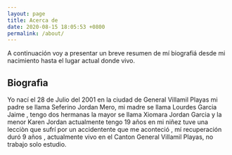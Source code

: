 ```yaml
---
layout: page
title: Acerca de
date: 2020-08-15 18:05:53 +0800
permalink: /about/
---
```

A continuación voy a presentar un breve resumen de mí biografiá desde mi nacimiento hasta el lugar actual donde vivo.


## Biografìa
Yo nací el 28 de Julio del 2001 en la ciudad de General Villamil Playas mi padre se llama  Seferino Jordan  Mero, mi madre se llama Lourdes Garcia Jaime , tengo dos hermanas la  mayor se llama Xiomara Jordan Garcia y la menor Karen Jordan  actualmente tengo 19 años  en mi niñez tuve  una lecciòn que sufrí por un accidentente que me aconteció , mí recuperación  duró 9 años , actualmente vivo en el Canton General Villamil Playas, no trabajo solo estudio.

